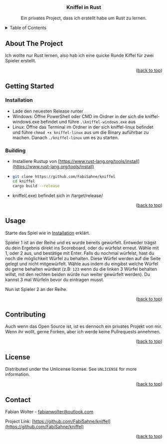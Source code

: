 <!-- PROJECT SHIELDS -->
<!--
*** I'm using markdown "reference style" links for readability.
*** Reference links are enclosed in brackets [ ] instead of parentheses ( ).
*** See the bottom of this document for the declaration of the reference variables
*** for contributors-url, forks-url, etc. This is an optional, concise syntax you may use.
*** https://www.markdownguide.org/basic-syntax/#reference-style-links
-->

<!-- PROJECT LOGO -->
<br />
<div align="center">

<h3 align="center">Kniffel in Rust</h3>

  <p align="center">
    Ein privates Project, dass ich erstellt habe um Rust zu lernen.
    <br />
  </p>
</div>



<!-- TABLE OF CONTENTS -->
<details>
  <summary>Table of Contents</summary>
  <ol>
    <li><a href="#about-the-project">About The Project</a></li>
    <li>
      <a href="#getting-started">Getting Started</a>
      <ul>
        <li><a href="#installation">Installation</a></li>
        <li><a href="#building">Building</a></li>
      </ul>
    </li>
    <li><a href="#usage">Usage</a></li>
    <li><a href="#contributing">Contributing</a></li>
    <li><a href="#license">License</a></li>
    <li><a href="#contact">Contact</a></li>
  </ol>
</details>



<!-- ABOUT THE PROJECT -->
## About The Project

Ich wollte nur Rust lernen, also hab ich eine quicke Runde Kiffel für zwei Spieler erstellt.

<p align="right">(<a href="#readme-top">back to top</a>)</p>




<!-- GETTING STARTED -->
## Getting Started


### Installation

* Lade den neuesten Release runter
* Windows: Öffne PowerShell oder CMD im Ordner in der sich die kniffel-windows.exe befindet und führe `.\kniffel-windows.exe` aus
* Linux: Öffne das Terminal im Ordner in der sich kniffel-linux befindet und führe `chmod +x kniffel-linux` aus um die Binary auführbar zu machen. Danach `./kniffel-linux` um es zu starten.

### Building

* Installiere Rustup von [https://www.rust-lang.org/tools/install](https://www.rust-lang.org/tools/install)
*  ```sh
   git clone https://github.com/FabiSahne/kniffel
   cd kniffel
   cargo build --release
   ```
* kniffel(.exe) befindet sich in /target/release/

<p align="right">(<a href="#readme-top">back to top</a>)</p>



<!-- USAGE EXAMPLES -->
## Usage

Starte das Spiel wie in <a href="#installation">Installation</a> erklärt.

Spieler 1 ist an der Reihe und es wurde bereits gewürfelt.
Entweder trägst du dein Ergebnis direkt ins Scoreboard, oder du würfelst erneut.
Wähle mit 1, oder 2 aus, und bestätige mit Enter. Falls du nochmal würfelst, hast du noch die möglichkeit Würfel zu behalten.
Diese Würfel werden auf die Seite gelegt und nicht mitgewürfelt.
Wähle aus indem du eingibst welche Würfel du gerne behalten würdest
(z.B: `123` wenn du die linken 3 Würfel behalten willst, mit den rechten beiden würde nun weiter gewürfelt werden).
Du kannst 3 mal Würfeln bevor du eintragen musst.

Nun ist Spieler 2 an der Reihe.

<p align="right">(<a href="#readme-top">back to top</a>)</p>




<!-- CONTRIBUTING -->
## Contributing

Auch wenn das Open Source ist, ist es dennoch ein privates Projekt von mir.
Wenn ihr wollt, gerne Forken, aber ich werde keine Pullrequests annehmen.

<p align="right">(<a href="#readme-top">back to top</a>)</p>



<!-- LICENSE -->
## License

Distributed under the Unlicense license. See `UNLICENSE` for more information.

<p align="right">(<a href="#readme-top">back to top</a>)</p>



<!-- CONTACT -->
## Contact

Fabian Wolter - fabianwolter@outlook.com

Project Link: [https://github.com/FabiSahne/kniffel](https://github.com/FabiSahne/kniffel)

<p align="right">(<a href="#readme-top">back to top</a>)</p>
